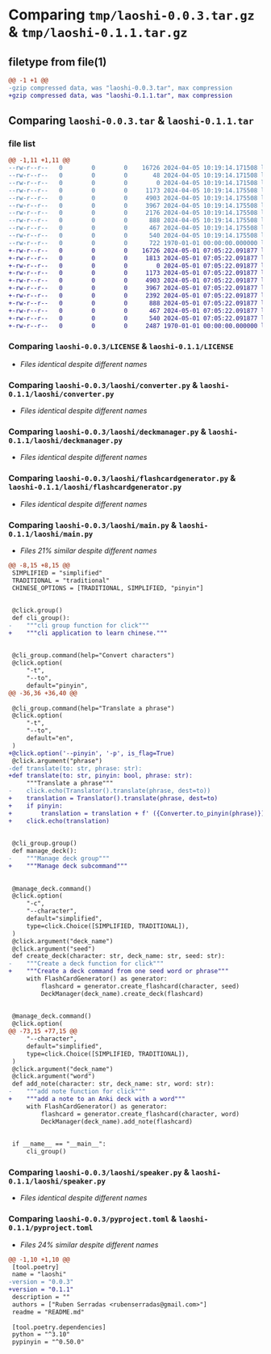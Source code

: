 # Comparing `tmp/laoshi-0.0.3.tar.gz` & `tmp/laoshi-0.1.1.tar.gz`

## filetype from file(1)

```diff
@@ -1 +1 @@
-gzip compressed data, was "laoshi-0.0.3.tar", max compression
+gzip compressed data, was "laoshi-0.1.1.tar", max compression
```

## Comparing `laoshi-0.0.3.tar` & `laoshi-0.1.1.tar`

### file list

```diff
@@ -1,11 +1,11 @@
--rw-r--r--   0        0        0    16726 2024-04-05 10:19:14.171508 laoshi-0.0.3/LICENSE
--rw-r--r--   0        0        0       48 2024-04-05 10:19:14.171508 laoshi-0.0.3/README.md
--rw-r--r--   0        0        0        0 2024-04-05 10:19:14.171508 laoshi-0.0.3/laoshi/__init__.py
--rw-r--r--   0        0        0     1173 2024-04-05 10:19:14.175508 laoshi-0.0.3/laoshi/converter.py
--rw-r--r--   0        0        0     4903 2024-04-05 10:19:14.175508 laoshi-0.0.3/laoshi/deckmanager.py
--rw-r--r--   0        0        0     3967 2024-04-05 10:19:14.175508 laoshi-0.0.3/laoshi/flashcardgenerator.py
--rw-r--r--   0        0        0     2176 2024-04-05 10:19:14.175508 laoshi-0.0.3/laoshi/main.py
--rw-r--r--   0        0        0      888 2024-04-05 10:19:14.175508 laoshi-0.0.3/laoshi/speaker.py
--rw-r--r--   0        0        0      467 2024-04-05 10:19:14.175508 laoshi-0.0.3/laoshi/translator.py
--rw-r--r--   0        0        0      540 2024-04-05 10:19:14.175508 laoshi-0.0.3/pyproject.toml
--rw-r--r--   0        0        0      722 1970-01-01 00:00:00.000000 laoshi-0.0.3/PKG-INFO
+-rw-r--r--   0        0        0    16726 2024-05-01 07:05:22.091877 laoshi-0.1.1/LICENSE
+-rw-r--r--   0        0        0     1813 2024-05-01 07:05:22.091877 laoshi-0.1.1/README.md
+-rw-r--r--   0        0        0        0 2024-05-01 07:05:22.091877 laoshi-0.1.1/laoshi/__init__.py
+-rw-r--r--   0        0        0     1173 2024-05-01 07:05:22.091877 laoshi-0.1.1/laoshi/converter.py
+-rw-r--r--   0        0        0     4903 2024-05-01 07:05:22.091877 laoshi-0.1.1/laoshi/deckmanager.py
+-rw-r--r--   0        0        0     3967 2024-05-01 07:05:22.091877 laoshi-0.1.1/laoshi/flashcardgenerator.py
+-rw-r--r--   0        0        0     2392 2024-05-01 07:05:22.091877 laoshi-0.1.1/laoshi/main.py
+-rw-r--r--   0        0        0      888 2024-05-01 07:05:22.091877 laoshi-0.1.1/laoshi/speaker.py
+-rw-r--r--   0        0        0      467 2024-05-01 07:05:22.091877 laoshi-0.1.1/laoshi/translator.py
+-rw-r--r--   0        0        0      540 2024-05-01 07:05:22.091877 laoshi-0.1.1/pyproject.toml
+-rw-r--r--   0        0        0     2487 1970-01-01 00:00:00.000000 laoshi-0.1.1/PKG-INFO
```

### Comparing `laoshi-0.0.3/LICENSE` & `laoshi-0.1.1/LICENSE`

 * *Files identical despite different names*

### Comparing `laoshi-0.0.3/laoshi/converter.py` & `laoshi-0.1.1/laoshi/converter.py`

 * *Files identical despite different names*

### Comparing `laoshi-0.0.3/laoshi/deckmanager.py` & `laoshi-0.1.1/laoshi/deckmanager.py`

 * *Files identical despite different names*

### Comparing `laoshi-0.0.3/laoshi/flashcardgenerator.py` & `laoshi-0.1.1/laoshi/flashcardgenerator.py`

 * *Files identical despite different names*

### Comparing `laoshi-0.0.3/laoshi/main.py` & `laoshi-0.1.1/laoshi/main.py`

 * *Files 21% similar despite different names*

```diff
@@ -8,15 +8,15 @@
 SIMPLIFIED = "simplified"
 TRADITIONAL = "traditional"
 CHINESE_OPTIONS = [TRADITIONAL, SIMPLIFIED, "pinyin"]
 
 
 @click.group()
 def cli_group():
-    """cli group function for click"""
+    """cli application to learn chinese."""
 
 
 @cli_group.command(help="Convert characters")
 @click.option(
     "-t",
     "--to",
     default="pinyin",
@@ -36,36 +36,40 @@
 
 @cli_group.command(help="Translate a phrase")
 @click.option(
     "-t",
     "--to",
     default="en",
 )
+@click.option('--pinyin', '-p', is_flag=True)
 @click.argument("phrase")
-def translate(to: str, phrase: str):
+def translate(to: str, pinyin: bool, phrase: str):
     """Translate a phrase"""
-    click.echo(Translator().translate(phrase, dest=to))
+    translation = Translator().translate(phrase, dest=to)
+    if pinyin:
+        translation = translation + f' ({Converter.to_pinyin(phrase)})'
+    click.echo(translation)
 
 
 @cli_group.group()
 def manage_deck():
-    """Manage deck group"""
+    """Manage deck subcommand"""
 
 
 @manage_deck.command()
 @click.option(
     "-c",
     "--character",
     default="simplified",
     type=click.Choice([SIMPLIFIED, TRADITIONAL]),
 )
 @click.argument("deck_name")
 @click.argument("seed")
 def create_deck(character: str, deck_name: str, seed: str):
-    """Create a deck function for click"""
+    """Create a deck command from one seed word or phrase"""
     with FlashCardGenerator() as generator:
         flashcard = generator.create_flashcard(character, seed)
         DeckManager(deck_name).create_deck(flashcard)
 
 
 @manage_deck.command()
 @click.option(
@@ -73,15 +77,15 @@
     "--character",
     default="simplified",
     type=click.Choice([SIMPLIFIED, TRADITIONAL]),
 )
 @click.argument("deck_name")
 @click.argument("word")
 def add_note(character: str, deck_name: str, word: str):
-    """add note function for click"""
+    """add a note to an Anki deck with a word"""
     with FlashCardGenerator() as generator:
         flashcard = generator.create_flashcard(character, word)
         DeckManager(deck_name).add_note(flashcard)
 
 
 if __name__ == "__main__":
     cli_group()
```

### Comparing `laoshi-0.0.3/laoshi/speaker.py` & `laoshi-0.1.1/laoshi/speaker.py`

 * *Files identical despite different names*

### Comparing `laoshi-0.0.3/pyproject.toml` & `laoshi-0.1.1/pyproject.toml`

 * *Files 24% similar despite different names*

```diff
@@ -1,10 +1,10 @@
 [tool.poetry]
 name = "laoshi"
-version = "0.0.3"
+version = "0.1.1"
 description = ""
 authors = ["Ruben Serradas <rubenserradas@gmail.com>"]
 readme = "README.md"
 
 [tool.poetry.dependencies]
 python = "^3.10"
 pypinyin = "^0.50.0"
```

